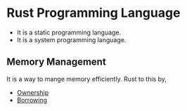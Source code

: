 # Rust Programming Language

- It is a static programming language.
- It is a system programming language.

## Memory Management

It is a way to mange memory efficiently. Rust to this by,

- [Ownership](https://doc.rust-lang.org/book/ch04-01-what-is-ownership.html)
- [Borrowing](https://doc.rust-lang.org/book/ch04-02-references-and-borrowing.html)
